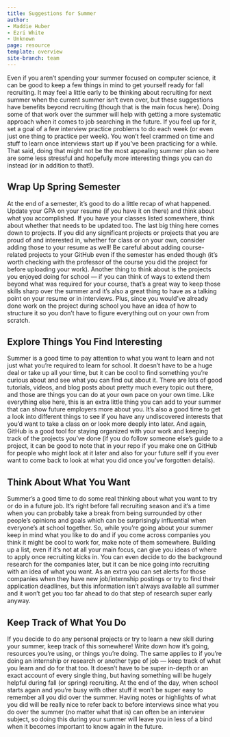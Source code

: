 ```yaml
---
title: Suggestions for Summer
author:
- Maddie Huber
- Ezri White
- Unknown
page: resource
template: overview
site-branch: team
---
```



Even if you aren’t spending your summer focused on computer science, it can
be good to keep a few things in mind to get yourself ready for fall recruiting.
It may feel a little early to be thinking about recruiting for next summer when
the current summer isn’t even over, but these suggestions have benefits beyond
recruiting (though that is the main focus here). Doing some of that work over
the summer will help with getting a more systematic approach when it comes to
job searching in the future. If you feel up for it, set a goal of a few interview
practice problems to do each week (or even just one thing to practice per week).
You won’t feel crammed on time and stuff to learn once interviews start up
if you’ve been practicing for a while. That said, doing that might not be the
most appealing summer plan so here are some less stressful and hopefully more
interesting things you can do instead (or in addition to that!).

## Wrap Up Spring Semester

At the end of a semester, it’s good to do a little recap of what happened. Update
your GPA on your resume (if you have it on there) and think about what you
accomplished. If you have your classes listed somewhere, think about whether
that needs to be updated too. The last big thing here comes down to projects.
If you did any significant projects or projects that you are proud of and interested
in, whether for class or on your own, consider adding those to your resume as
well! Be careful about adding course-related projects to your GitHub even if the
semester has ended though (it’s worth checking with the professor of the course
you did the project for before uploading your work). Another thing to think
about is the projects you enjoyed doing for school — if you can think of ways to
extend them beyond what was required for your course, that’s a great way to
keep those skills sharp over the summer and it’s also a great thing to have as a
talking point on your resume or in interviews. Plus, since you would’ve already
done work on the project during school you have an idea of how to structure it
so you don’t have to figure everything out on your own from scratch.

## Explore Things You Find Interesting

Summer is a good time to pay attention to what you want to learn and not just
what you’re required to learn for school. It doesn’t have to be a huge deal or
take up all your time, but it can be cool to find something you’re curious about
and see what you can find out about it. There are lots of good tutorials, videos,
and blog posts about pretty much every topic out there, and those are things
you can do at your own pace on your own time. Like everything else here, this is
an extra little thing you can add to your summer that can show future employers
more about you. It’s also a good time to get a look into different things to see if
you have any undiscovered interests that you’d want to take a class on or look
more deeply into later. And again, GitHub is a good tool for staying organized
with your work and keeping track of the projects you’ve done (if you do follow
someone else’s guide to a project, it can be good to note that in your repo if
you make one on GitHub for people who might look at it later and also for your
future self if you ever want to come back to look at what you did once you’ve
forgotten details).

## Think About What You Want

Summer’s a good time to do some real thinking about what you want to try or
do in a future job. It’s right before fall recruiting season and it’s a time when you
can probably take a break from being surrounded by other people’s opinions and
goals which can be surprisingly influential when everyone’s at school together.
So, while you’re going about your summer keep in mind what you like to do
and if you come across companies you think it might be cool to work for, make
note of them somewhere. Building up a list, even if it’s not at all your main
focus, can give you ideas of where to apply once recruiting kicks in. You can
even decide to do the background research for the companies later, but it can be
nice going into recruiting with an idea of what you want. As an extra you can
set alerts for those companies when they have new job/internship postings or try
to find their application deadlines, but this information isn’t always available
all summer and it won’t get you too far ahead to do that step of research super
early anyway.

## Keep Track of What You Do

If you decide to do any personal projects or try to learn a new skill during your
summer, keep track of this somewhere! Write down how it’s going, resources
you’re using, or things you’re doing. The same applies to if you’re doing an
internship or research or another type of job — keep track of what you learn
and do for that too. It doesn’t have to be super in-depth or an exact account of
every single thing, but having something will be hugely helpful during fall (or
spring) recruiting. At the end of the day, when school starts again and you’re
busy with other stuff it won’t be super easy to remember all you did over the
summer. Having notes or highlights of what you did will be really nice to refer
back to before interviews since what you do over the summer (no matter what
that is) can often be an interview subject, so doing this during your summer
will leave you in less of a bind when it becomes important to know again in the
future.